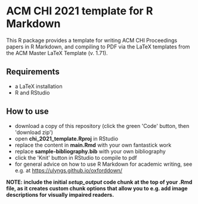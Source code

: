 # ACM CHI 2021 template for R Markdown
This R package provides a template for writing ACM CHI Proceedings papers in R Markdown, and compiling to PDF via the LaTeX templates from the ACM Master LaTeX Template (v. 1.71).

## Requirements
- a LaTeX installation
- R and RStudio

## How to use
- download a copy of this repository (click the green 'Code' button, then 'download zip')
- open **chi_2021_template.Rproj** in RStudio
- replace the content in **main.Rmd** with your own fantastick work
- replace **sample-bibliography.bib** with your own bibliography
- click the 'Knit' button in RStudio to compile to pdf
- for general advice on how to use R Markdown for academic writing, see e.g. at https://ulyngs.github.io/oxforddown/

**NOTE: include the initial *setup_output* code chunk at the top of your .Rmd file, as it creates custom chunk options that allow you to e.g. add image descriptions for visually impaired readers.**
